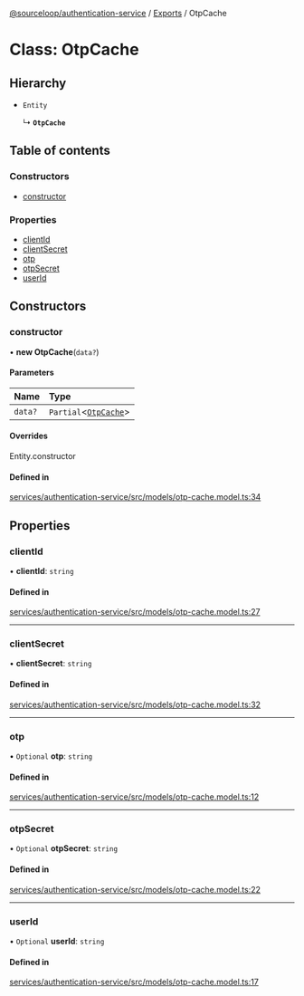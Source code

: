 [@sourceloop/authentication-service](../README.md) / [Exports](../modules.md) / OtpCache

# Class: OtpCache

## Hierarchy

- `Entity`

  ↳ **`OtpCache`**

## Table of contents

### Constructors

- [constructor](OtpCache.md#constructor)

### Properties

- [clientId](OtpCache.md#clientid)
- [clientSecret](OtpCache.md#clientsecret)
- [otp](OtpCache.md#otp)
- [otpSecret](OtpCache.md#otpsecret)
- [userId](OtpCache.md#userid)

## Constructors

### constructor

• **new OtpCache**(`data?`)

#### Parameters

| Name | Type |
| :------ | :------ |
| `data?` | `Partial`<[`OtpCache`](OtpCache.md)\> |

#### Overrides

Entity.constructor

#### Defined in

[services/authentication-service/src/models/otp-cache.model.ts:34](https://github.com/codeweb05/repo1/blob/a4cf318/services/authentication-service/src/models/otp-cache.model.ts#L34)

## Properties

### clientId

• **clientId**: `string`

#### Defined in

[services/authentication-service/src/models/otp-cache.model.ts:27](https://github.com/codeweb05/repo1/blob/a4cf318/services/authentication-service/src/models/otp-cache.model.ts#L27)

___

### clientSecret

• **clientSecret**: `string`

#### Defined in

[services/authentication-service/src/models/otp-cache.model.ts:32](https://github.com/codeweb05/repo1/blob/a4cf318/services/authentication-service/src/models/otp-cache.model.ts#L32)

___

### otp

• `Optional` **otp**: `string`

#### Defined in

[services/authentication-service/src/models/otp-cache.model.ts:12](https://github.com/codeweb05/repo1/blob/a4cf318/services/authentication-service/src/models/otp-cache.model.ts#L12)

___

### otpSecret

• `Optional` **otpSecret**: `string`

#### Defined in

[services/authentication-service/src/models/otp-cache.model.ts:22](https://github.com/codeweb05/repo1/blob/a4cf318/services/authentication-service/src/models/otp-cache.model.ts#L22)

___

### userId

• `Optional` **userId**: `string`

#### Defined in

[services/authentication-service/src/models/otp-cache.model.ts:17](https://github.com/codeweb05/repo1/blob/a4cf318/services/authentication-service/src/models/otp-cache.model.ts#L17)
